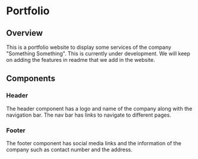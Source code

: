# Portfolio

## Overview
This is a portfolio website to display some services of the company "Something Something". This is currently under development. We will keep on adding the features in readme that we add in the website.

## Components

### Header
The header component has a logo and name of the company along with the navigation bar. The nav bar has links to navigate to different pages.

### Footer
The footer component has social media links and the information of the company such as contact number and the address.
